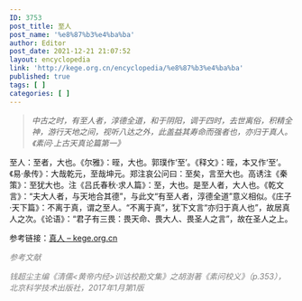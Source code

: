 ```yaml
---
ID: 3753
post_title: 至人
post_name: '%e8%87%b3%e4%ba%ba'
author: Editor
post_date: 2021-12-21 21:07:52
layout: encyclopedia
link: 'http://kege.org.cn/encyclopedia/%e8%87%b3%e4%ba%ba'
published: true
tags: [ ]
categories: [ ]
---
```

<blockquote><em>中古之时，有至人者，淳德全道，和于阴阳，调于四时，去世离俗，积精全神，游行天地之间，视听八达之外，此盖益其寿命而强者也，亦归于真人。《素问·上古天真论篇第一》</em></blockquote>
至人：至者，大也。《尔雅》：晊，大也。郭璞作‘至’。《释文》：晊，本又作‘至’。《易·彖传》：大哉乾元，至哉坤元。郑注哀公问曰：至矣，言至大也。高诱注《秦策》：至犹大也。注《吕氏春秋·求人篇》：至，大也。是至人者，大人也。《乾文言》：“夫大人者，与天地合其德”，与此文“有至人者，淳德全道”意义相似。《庄子·天下篇》：不离于真，谓之至人。“不离于真”，犹下文言“亦归于真人也”，故居真人之次。《论语》：“君子有三畏：畏天命、畏大人、畏圣人之言”，故在圣人之上。

参考链接：<a href="http://kege.org.cn/encyclopedia/%e7%9c%9f%e4%ba%ba">真人 – kege.org.cn</a>

<span style="color: #808080;"><em>参考文献</em></span>

<span style="color: #808080;"><em>钱超尘主编《清儒&lt;黄帝内经&gt;训诂校勘文集》之胡澍著《素问校义》（p.353），北京科学技术出版社，2017年1月第1版</em></span>